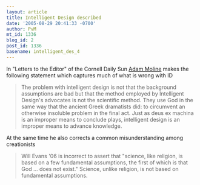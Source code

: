 ```yaml
---
layout: article
title: Intelligent Design described
date: '2005-08-29 20:41:33 -0700'
author: PvM
mt_id: 1336
blog_id: 2
post_id: 1336
basename: intelligent_des_4
---
```

In "Letters to the Editor" of the Cornell Daily Sun [Adam Moline](http://www.cornellsun.com/vnews/display.v/ART/2005/08/26/430e645c8ab42) makes the following statement which captures much of what is wrong with ID

> The problem with intelligent design is not that the background assumptions are bad but that the method employed by Intelligent Design's advocates is not the scientific method. They use God in the same way that the ancient Greek dramatists did: to circumvent an otherwise insoluble problem in the final act. Just as deus ex machina is an improper means to conclude plays, intelligent design is an improper means to advance knowledge.

At the same time he also corrects a common misunderstanding among creationists

> Will Evans '06 is incorrect to assert that "science, like religion, is based on a few fundamental assumptions, the first of which is that God ... does not exist." Science, unlike religion, is not based on fundamental assumptions.
